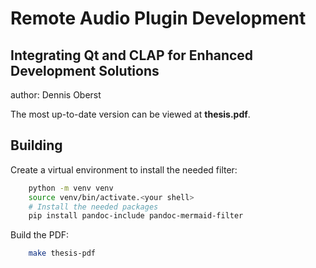 # Remote Audio Plugin Development

## Integrating Qt and CLAP for Enhanced Development Solutions

author: Dennis Oberst

The most up-to-date version can be viewed at **thesis.pdf**.

## Building

Create a virtual environment to install the needed filter:

```bash
    python -m venv venv
    source venv/bin/activate.<your shell>
    # Install the needed packages
    pip install pandoc-include pandoc-mermaid-filter
```

Build the PDF:

```bash
    make thesis-pdf
```
